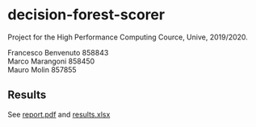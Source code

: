 # decision-forest-scorer

Project for the High Performance Computing Cource, Unive, 2019/2020.

Francesco Benvenuto 858843  
Marco Marangoni 858450  
Mauro Molin 857855  

## Results
See [report.pdf](https://github.com/MMauro94/decision-forest-scorer/raw/master/report.pdf) and [results.xlsx](https://github.com/MMauro94/decision-forest-scorer/raw/master/results/results.xlsx)
